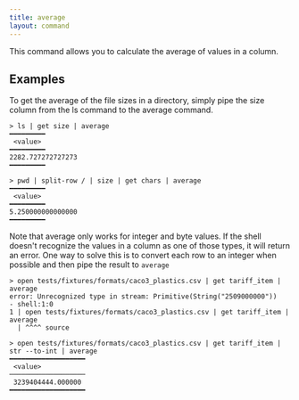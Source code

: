 ```yaml
---
title: average
layout: command
---
```

This command allows you to calculate the average of values in a column.  

## Examples 
To get the average of the file sizes in a directory, simply pipe the size column from the ls command to the average command.

```shell
> ls | get size | average
━━━━━━━━━
 <value>
━━━━━━━━━
2282.727272727273
━━━━━━━━━
```

```shell
> pwd | split-row / | size | get chars | average
━━━━━━━━━
 <value>
━━━━━━━━━
5.250000000000000
━━━━━━━━━
```

Note that average only works for integer and byte values. If the shell doesn't recognize the values in a column as one of those types, it will return an error.
One way to solve this is to convert each row to an integer when possible and then pipe the result to `average`

```shell
> open tests/fixtures/formats/caco3_plastics.csv | get tariff_item | average
error: Unrecognized type in stream: Primitive(String("2509000000"))
- shell:1:0
1 | open tests/fixtures/formats/caco3_plastics.csv | get tariff_item | average
  | ^^^^ source
```

```shell
> open tests/fixtures/formats/caco3_plastics.csv | get tariff_item | str --to-int | average
━━━━━━━━━━━━━━━━━━━
 <value>
───────────────────
 3239404444.000000
━━━━━━━━━━━━━━━━━━━
```


